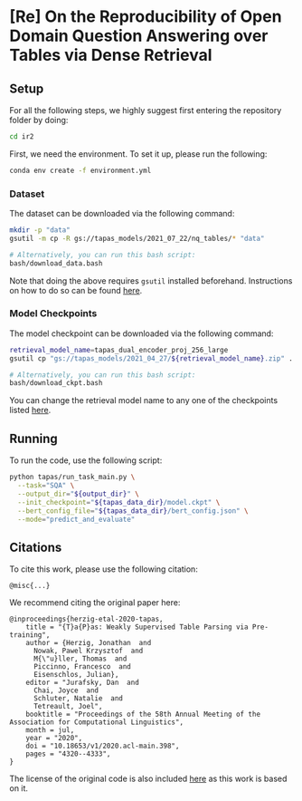 # **[Re] On the Reproducibility of Open Domain Question Answering over Tables via Dense Retrieval**

## **Setup**

For all the following steps, we highly suggest first entering the repository folder by doing:

```sh
cd ir2
```

First, we need the environment. To set it up, please run the following:

```sh
conda env create -f environment.yml
```

### **Dataset**

The dataset can be downloaded via the following command:

```sh
mkdir -p "data"
gsutil -m cp -R gs://tapas_models/2021_07_22/nq_tables/* "data"

# Alternatively, you can run this bash script:
bash/download_data.bash
```

Note that doing the above requires `gsutil` installed beforehand. Instructions on how to do so can be found [here](https://cloud.google.com/storage/docs/gsutil_install).


### **Model Checkpoints**

The model checkpoint can be downloaded via the following command:

```sh
retrieval_model_name=tapas_dual_encoder_proj_256_large
gsutil cp "gs://tapas_models/2021_04_27/${retrieval_model_name}.zip" . && unzip "${retrieval_model_name}.zip"

# Alternatively, you can run this bash script:
bash/download_ckpt.bash
```

You can change the retrieval model name to any one of the checkpoints listed [here](misc/model_list.md).

## **Running**

To run the code, use the following script:

```sh
python tapas/run_task_main.py \
  --task="SQA" \
  --output_dir="${output_dir}" \
  --init_checkpoint="${tapas_data_dir}/model.ckpt" \
  --bert_config_file="${tapas_data_dir}/bert_config.json" \
  --mode="predict_and_evaluate"
```

## **Citations**

To cite this work, please use the following citation:
```
@misc{...}
```

We recommend citing the original paper here:
```
@inproceedings{herzig-etal-2020-tapas,
    title = "{T}a{P}as: Weakly Supervised Table Parsing via Pre-training",
    author = {Herzig, Jonathan  and
      Nowak, Pawel Krzysztof  and
      M{\"u}ller, Thomas  and
      Piccinno, Francesco  and
      Eisenschlos, Julian},
    editor = "Jurafsky, Dan  and
      Chai, Joyce  and
      Schluter, Natalie  and
      Tetreault, Joel",
    booktitle = "Proceedings of the 58th Annual Meeting of the Association for Computational Linguistics",
    month = jul,
    year = "2020",
    doi = "10.18653/v1/2020.acl-main.398",
    pages = "4320--4333",
}
```

The license of the original code is also included [here](LICENSE) as this work is based on it.
